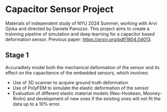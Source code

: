 # Capacitor Sensor Project

Materials of independent study of NYU 2024 Summer, working with Arvi Gjoka and directed by Daniele Panozzo. This project aims to create a trainning pipeline of simulation and deep learning for a capacitor based deformation sensor. Previous paper: https://arxiv.org/pdf/1804.04013.

## Stage 1
Accuradtely model both the mechanical deformation of the sensor and its effect on the capacitence of the embedded sensors, which involves:
* Use of 3D scanner to acquire ground truth deformation
* Use of PolyFEM to simulate the elastic deformation of the sensor
* Evaluation of different elastic material models (Neo-Hookean, Mooney-Rivlin) and development of new ones if the existing ones will not fit the data up to a 10% error.

